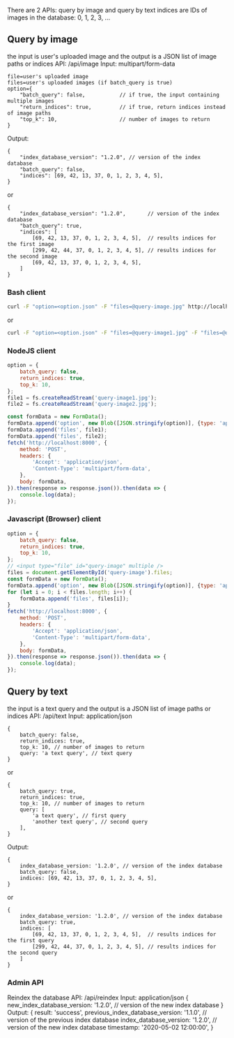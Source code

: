There are 2 APIs: query by image and query by text
indices are IDs of images in the database: 0, 1, 2, 3, ...

## Query by image

the input is user's uploaded image and the output is a JSON list of image paths or indices
API: /api/image
Input: multipart/form-data

```
file=user's uploaded image
files=user's uploaded images (if batch_query is true)
option={
    "batch_query": false,           // if true, the input containing multiple images
    "return_indices": true,         // if true, return indices instead of image paths
    "top_k": 10,                    // number of images to return
}
```

Output:

```
{
    "index_database_version": "1.2.0", // version of the index database
    "batch_query": false,
    "indices": [69, 42, 13, 37, 0, 1, 2, 3, 4, 5],
}
```

or

```
{
    "index_database_version": "1.2.0",       // version of the index database
    "batch_query": true,
    "indices": [
        [69, 42, 13, 37, 0, 1, 2, 3, 4, 5],  // results indices for the first image
        [299, 42, 44, 37, 0, 1, 2, 3, 4, 5], // results indices for the second image
        [69, 42, 13, 37, 0, 1, 2, 3, 4, 5],
    ]
}
```

### Bash client

```bash
curl -F "option=<option.json" -F "files=@query-image.jpg" http://localhost:8000/api/image
```

or

```bash
curl -F "option=<option.json" -F "files=@query-image1.jpg" -F "files=@query-image2.jpg" -F "files=@query-image3.jpg" http://localhost:8000/api/image
```

### NodeJS client

```javascript
option = {
    batch_query: false,
    return_indices: true,
    top_k: 10,
};
file1 = fs.createReadStream('query-image1.jpg');
file2 = fs.createReadStream('query-image2.jpg');

const formData = new FormData();
formData.append('option', new Blob([JSON.stringify(option)], {type: 'application/json'}));
formData.append('files', file1);
formData.append('files', file2);
fetch('http://localhost:8000', {
    method: 'POST',
    headers: {
        'Accept': 'application/json',
        'Content-Type': 'multipart/form-data',
    },
    body: formData,
}).then(response => response.json()).then(data => {
    console.log(data);
});
```

### Javascript (Browser) client

```javascript
option = {
    batch_query: false,
    return_indices: true,
    top_k: 10,
};
// <input type="file" id="query-image" multiple />
files = document.getElementById('query-image').files;
const formData = new FormData();
formData.append('option', new Blob([JSON.stringify(option)], {type: 'application/json'}));
for (let i = 0; i < files.length; i++) {
    formData.append('files', files[i]);
}
fetch('http://localhost:8000', {
    method: 'POST',
    headers: {
        'Accept': 'application/json',
        'Content-Type': 'multipart/form-data',
    },
    body: formData,
}).then(response => response.json()).then(data => {
    console.log(data);
});
```

## Query by text

the input is a text query and the output is a JSON list of image paths or indices
API: /api/text
Input: application/json

```
{
    batch_query: false,
    return_indices: true,
    top_k: 10, // number of images to return
    query: 'a text query', // text query
}
```

or

```
{
    batch_query: true,
    return_indices: true,
    top_k: 10, // number of images to return
    query: [
        'a text query', // first query
        'another text query', // second query
    ],
}
```

Output:

```
{
    index_database_version: '1.2.0', // version of the index database
    batch_query: false,
    indices: [69, 42, 13, 37, 0, 1, 2, 3, 4, 5],
}
```

or

```
{
    index_database_version: '1.2.0', // version of the index database
    batch_query: true,
    indices: [
        [69, 42, 13, 37, 0, 1, 2, 3, 4, 5],  // results indices for the first query
        [299, 42, 44, 37, 0, 1, 2, 3, 4, 5], // results indices for the second query
    ]
}
```

### Admin API

Reindex the database
API: /api/reindex
Input: application/json
{
    new_index_database_version: '1.2.0', // version of the new index database
}
Output:
{
    result: 'success',
    previous_index_database_version: '1.1.0', // version of the previous index database
    index_database_version: '1.2.0', // version of the new index database
    timestamp: '2020-05-02 12:00:00',
}
